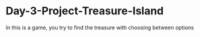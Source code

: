 # Day-3-Project-Treasure-Island
In this is a game, you try to find the treasure with choosing between options
